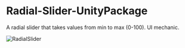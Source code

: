 # Radial-Slider-UnityPackage
A radial slider that takes values from min to max (0-100). UI mechanic.

![RadialSlider](https://user-images.githubusercontent.com/80155331/130356017-a239a9d8-5a89-49c8-9a19-d0b4ac9c3e96.png)
